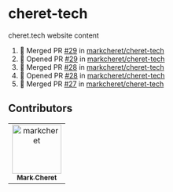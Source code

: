 # cheret-tech

cheret.tech website content

<!--START_SECTION:activity-->
1. 🎉 Merged PR [#29](https://github.com/markcheret/cheret-tech/pull/29) in [markcheret/cheret-tech](https://github.com/markcheret/cheret-tech)
2. 💪 Opened PR [#29](https://github.com/markcheret/cheret-tech/pull/29) in [markcheret/cheret-tech](https://github.com/markcheret/cheret-tech)
3. 🎉 Merged PR [#28](https://github.com/markcheret/cheret-tech/pull/28) in [markcheret/cheret-tech](https://github.com/markcheret/cheret-tech)
4. 💪 Opened PR [#28](https://github.com/markcheret/cheret-tech/pull/28) in [markcheret/cheret-tech](https://github.com/markcheret/cheret-tech)
5. 🎉 Merged PR [#27](https://github.com/markcheret/cheret-tech/pull/27) in [markcheret/cheret-tech](https://github.com/markcheret/cheret-tech)
<!--END_SECTION:activity-->

## Contributors

<!-- readme: contributors -start -->
<table>
<tr>
    <td align="center">
        <a href="https://github.com/markcheret">
            <img src="https://avatars.githubusercontent.com/u/5813743?v=4" width="100;" alt="markcheret"/>
            <br />
            <sub><b>Mark Cheret</b></sub>
        </a>
    </td></tr>
</table>
<!-- readme: contributors -end -->